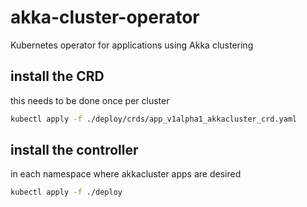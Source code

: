 # akka-cluster-operator

Kubernetes operator for applications using Akka clustering

## install the CRD

this needs to be done once per cluster

```bash
kubectl apply -f ./deploy/crds/app_v1alpha1_akkacluster_crd.yaml
```

## install the controller

in each namespace where akkacluster apps are desired

```bash
kubectl apply -f ./deploy
```
